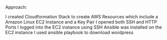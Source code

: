 Approach: 

I created Cloudformation Stack to create AWS Resources which include a Amazon Linux EC2 Instance and a Key Pair 
I opened both SSH and HTTP Ports 
I logged into the EC2 instance using SSH Ansible was installed on the EC2 instance 
I used ansible playbook to download wordpress
